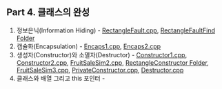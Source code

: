 ## Part 4. 클래스의 완성
1) 정보은닉(Information Hiding) - [RectangleFault.cpp](https://github.com/je-s0n/cpp-playground/blob/main/cp4/RectangleFault.cpp), [RectangleFaultFind Folder](https://github.com/je-s0n/cpp-playground/tree/main/cp4/RectangleFaultFind)
2) 캡슐화(Encapsulation) - [Encaps1.cpp](https://github.com/je-s0n/cpp-playground/blob/main/cp4/Encaps1.cpp), [Encaps2.cpp](https://github.com/je-s0n/cpp-playground/blob/main/cp4/Encaps2.cpp)
3) 생성자(Constructor)와 소멸자(Destructor) - [Constructor1.cpp](https://github.com/je-s0n/cpp-playground/blob/main/cp4/Constructor1.cpp), [Constructor2.cpp](https://github.com/je-s0n/cpp-playground/blob/main/cp4/Constructor2.cpp), [FruitSaleSim2.cpp](https://github.com/je-s0n/cpp-playground/blob/main/cp4/FruitSaleSim2.cpp), [RectangleConstructor Folder](https://github.com/je-s0n/cpp-playground/tree/main/cp4/RectangleConstructor), [FruitSaleSim3.cpp](https://github.com/je-s0n/cpp-playground/blob/main/cp4/FruitSaleSim3.cpp), [PrivateConstructor.cpp](https://github.com/je-s0n/cpp-playground/blob/main/cp4/PrivateConstructor.cpp), [Destructor.cpp](https://github.com/je-s0n/cpp-playground/blob/main/cp4/Destructor.cpp)
4) 클래스와 배열 그리고 this 포인터 -
